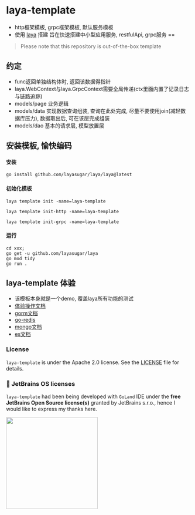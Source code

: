 # laya-template

- http框架模板, grpc框架模板, 默认服务模板
- 使用 [laya](https://github.com/layasugar/laya) 搭建 旨在快速搭建中小型应用服务, restfulApi, grpc服务 ==

> Please note that this repository is out-of-the-box template

## 约定

- func返回单独结构体时, 返回该数据得指针
- laya.WebContext与laya.GrpcContext需要全局传递(ctx里面内置了记录日志与链路追踪)
- models/page 业务逻辑
- models/data 实现数据查询组装, 查询在此处完成, 尽量不要使用join(减轻数据库压力), 数据取出后, 可在该层完成组装
- models/dao 基本的请求层, 模型放置层

## 安装模板, 愉快编码
#### 安装
```shell
go install github.com/layasugar/laya/laya@latest
```
#### 初始化模板
```shell
laya template init -name=laya-template

laya template init-http -name=laya-template

laya template init-grpc -name=laya-template
```
#### 运行
```shell
cd xxx;
go get -u github.com/layasugar/laya
go mod tidy
go run .
```

## laya-template 体验
- 该模板本身就是一个demo, 覆盖laya所有功能的测试
- [体验操作文档](https://github.com/layasugar/laya-template/blob/master/experience.md)
- [gorm文档](https://gorm.io/zh_CN/docs/index.html)
- [go-redis](https://redis.uptrace.dev/)
- [mongo文档](https://www.mongodb.com/docs/drivers/go/current/usage-examples/)
- [es文档](https://olivere.github.io/elastic/)

### License

`laya-template` is under the Apache 2.0 license. See the [LICENSE](LICENSE) file for details.

### 🔑 JetBrains OS licenses

`laya-template` had been being developed with `GoLand` IDE under the **free JetBrains Open Source license(s)** granted by JetBrains s.r.o., hence I would like to express my thanks here.

<a href="https://www.jetbrains.com/?from=gnet" target="_blank"><img src="https://resources.jetbrains.com/storage/products/company/brand/logos/jb_beam.png" width="250" align="middle"/></a>